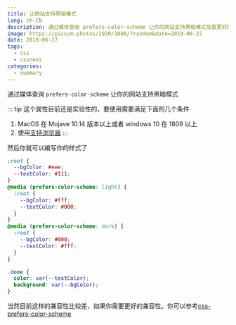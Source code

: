 ```yaml
---
title: 让网站支持黑暗模式
lang: zh-CN
description: 通过媒体查询 prefers-color-scheme 让你的网站支持黑暗模式及其更好的兼容
image: https://picsum.photos/1920/1080/?random&date=2019-06-27
date: 2019-06-27
tags:
  - css
  - cssnext
categories:
  - summary
--- 
```


通过媒体查询 `prefers-color-scheme` 让你的网站支持黑暗模式

<!-- more -->

::: tip
这个属性目前还是实验性的，要使用需要满足下面的几个条件
1. MacOS 在 Mojave 10.14 版本以上或者 windows 10 在 1809 以上
2. 使用[支持浏览器](https://caniuse.com/#search=prefers-color-scheme)
:::

然后你就可以编写你的样式了

``` css
:root {
  --bgColor: #eee;
  --textColor: #111;
}
@media (prefers-color-scheme: light) {
  :root {
    --bgColor: #fff;
    --textColor: #000;
  }
}
@media (prefers-color-scheme: dark) {
  :root {
    --bgColor: #000;
    --textColor: #fff;
  }
}

.dome {
  color: var(--textColor);
  background: var(--bgColor);
}
```

当然目前这样的兼容性比较差，如果你需要更好的兼容性。你可以参考[css-prefers-color-scheme](https://github.com/csstools/css-prefers-color-scheme)
